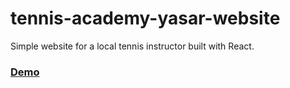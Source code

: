 # tennis-academy-yasar-website
Simple website for a local tennis instructor built with React.

### [Demo](https://nikita-reva.github.io/tennis-academy-yasar-website/)
